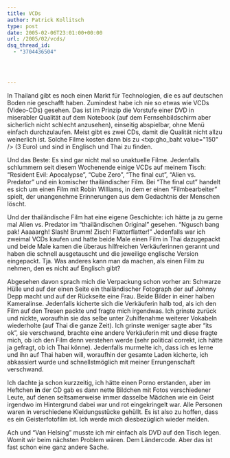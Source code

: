 ```yaml
---
title: VCDs
author: Patrick Kollitsch
type: post
date: 2005-02-06T23:01:00+00:00
url: /2005/02/vcds/
dsq_thread_id:
  - "3704436504"




---
```

In Thailand gibt es noch einen Markt für Technologien, die es auf deutschen Boden nie geschafft haben. Zumindest habe ich nie so etwas wie VCDs (Video-CDs) gesehen. Das ist im Prinzip die Vorstufe einer DVD in miserabler Qualität auf dem Notebook (auf dem Fernsehbildschirm aber sicherlich nicht schlecht anzusehen), einseitig abspielbar, ohne Menü einfach durchzulaufen. Meist gibt es zwei CDs, damit die Qualität nicht allzu weinerlich ist. Solche Filme kosten dann bis zu <txp:gho_baht value="150" /> (3 Euro) und sind in Englisch und Thai zu finden.

Und das Beste: Es sind gar nicht mal so unaktuelle Filme. Jedenfalls schlummern seit diesem Wochenende einige VCDs auf meinem Tisch: &#8220;Resident Evil: Apocalypse&#8221;, &#8220;Cube Zero&#8221;, &#8220;The final cut&#8221;, &#8220;Alien vs. Predator&#8221; und ein komischer thailändischer Film. Bei &#8220;The final cut&#8221; handelt es sich um einen Film mit Robin Williams, in dem er einen &#8220;Filmbearbeiter&#8221; spielt, der unangenehme Erinnerungen aus dem Gedachtnis der Menschen löscht.

Und der thailändische Film hat eine eigene Geschichte: ich hätte ja zu gerne mal Alien vs. Predator im &#8220;thailändischen Original&#8221; gesehen. &#8220;Ngusch bang pak! Aaaaargh! Slash! Brumm! Zisch! Flatterflatter!&#8221; Jedenfalls war ich zweimal VCDs kaufen und hatte beide Male einen Film in Thai dazugepackt und beide Male kamen die überaus hilfreichen Verkäuferinnen gerannt und haben die schnell ausgetauscht und die jeweilige englische Version eingepackt. Tja. Was anderes kann man da machen, als einen Film zu nehmen, den es nicht auf Englisch gibt? 

Abgesehen davon sprach mich die Verpackung schon vorher an: Schwarze Hülle und auf der einen Seite ein thailändischer Fotograph der auf Johnny Depp macht und auf der Rückseite eine Frau. Beide Bilder in einer halben Kameralinse. Jedenfalls kicherte sich die Verkäuferin halb tod, als ich den Film auf den Tresen packte und fragte mich irgendwas. Ich grinste zurück und nickte, woraufhin sie das selbe unter Zuhilfenahme weiterer Vokabeln wiederholte (auf Thai die ganze Zeit). Ich grinste weniger sagte aber &#8220;its ok&#8221;, sie verschwand, brachte eine andere Verkäuferin mit und diese fragte mich, ob ich den Film denn verstehen werde (sehr political correkt, ich hätte ja gefragt, ob ich Thai könne). Jedenfalls murmelte ich, dass ich es lerne und ihn auf Thai haben will, woraufhin der gesamte Laden kicherte, ich abkassiert wurde und schnellstmöglich mit meiner Errungenschaft verschwand. 

Ich dachte ja schon kurzzeitig, ich hätte einen Porno erstanden, aber im Heftchen **in** der CD gab es dann nette Bildchen mit Fotos verschiedener Leute, auf denen seltsamerweise immer dasselbe Mädchen wie ein Geist irgendwo im Hintergrund dabei war und rot eingekringelt war. Alle Personen waren in verschiedene Kleidungsstücke gehüllt. Es ist also zu hoffen, dass es ein Geisterfotofilm ist. Ich werde mich diesbezüglich wieder melden.

Ach und &#8220;Van Helsing&#8221; musste ich mir einfach als DVD auf den Tisch legen. Womit wir beim nächsten Problem wären. Dem Ländercode. Aber das ist fast schon eine ganz andere Sache.